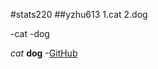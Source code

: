 #stats220
##yzhu613
1.cat
2.dog

-cat
-dog

*cat*
**dog**
-[GitHub](https://github.com/Miazhu123123/stats220)



 
